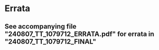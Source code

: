 # Errata

## See accompanying file "240807_TT_1079712_ERRATA.pdf" for errata in "240807_TT_1079712_FINAL"
